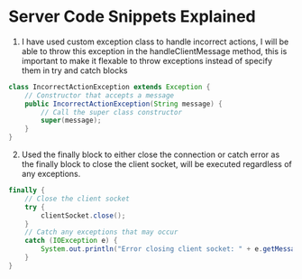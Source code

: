 # Server Code Snippets Explained

1. I have used custom exception class to handle incorrect actions, I will be able to throw this exception in the handleClientMessage method, this is important to make it flexable to throw exceptions instead of specify them in try and catch blocks

```java
class IncorrectActionException extends Exception {
    // Constructor that accepts a message
    public IncorrectActionException(String message) {
        // Call the super class constructor
        super(message);
    } 
}
```



2. Used the finally block to either close the connection or catch error as the finally block to close the client socket, will be executed regardless of any exceptions.

```java
finally {
    // Close the client socket
    try {
        clientSocket.close();
    }
    // Catch any exceptions that may occur
    catch (IOException e) {
        System.out.println("Error closing client socket: " + e.getMessage());
    }
}
```
